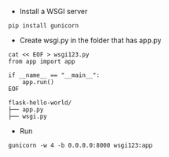 * Install a WSGI server
```
pip install gunicorn
```
* Create wsgi.py in the folder that has app.py
```
cat << EOF > wsgi123.py
from app import app

if __name__ == "__main__":
    app.run()
EOF

flask-hello-world/
├── app.py
├── wsgi.py
```
* Run
```
gunicorn -w 4 -b 0.0.0.0:8000 wsgi123:app
```